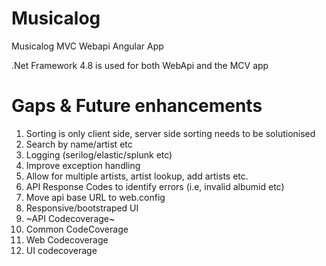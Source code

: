 # Musicalog
Musicalog MVC Webapi Angular App

.Net Framework 4.8 is used for both WebApi and the MCV app



# Gaps & Future enhancements

1. Sorting is only client side, server side sorting needs to be solutionised
2. Search by name/artist etc
3. Logging (serilog/elastic/splunk etc)
4. Improve exception handling
5. Allow for multiple artists, artist lookup, add artists etc.
5. API Response Codes to identify errors (i.e, invalid albumid etc)
6. Move api base URL to web.config
7. Responsive/bootstraped UI
8. ~API Codecoverage~
9. Common CodeCoverage
10. Web Codecoverage
11. UI codecoverage
